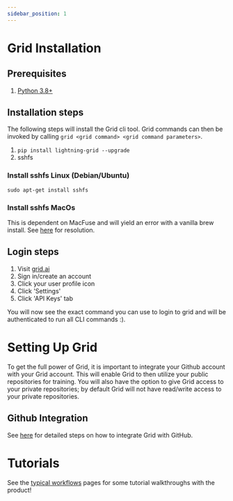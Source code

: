 ```yaml
---
sidebar_position: 1
---
```


# Grid Installation

## Prerequisites

1. [Python 3.8+](https://www.python.org/downloads/)

## Installation steps

The following steps will install the Grid cli tool. Grid commands can then be invoked by calling `grid <grid command> <grid command parameters>`.

1. `pip install lightning-grid --upgrade`
2. sshfs

### Install sshfs Linux (Debian/Ubuntu)
```
sudo apt-get install sshfs
```

### Install sshfs MacOs
This is dependent on MacFuse and will yield an error with a vanilla brew install. See [here](https://github.com/telepresenceio/telepresence/issues/1654#issuecomment-873538291) for resolution. 


## Login steps

1. Visit [grid.ai](https://grid.ai)
2. Sign in/create an account
3. Click your user profile icon
4. Click 'Settings'
5. Click 'API Keys' tab

You will now see the exact command you can use to login to grid and will be authenticated to run all CLI commands :).

# Setting Up Grid

To get the full power of Grid, it is important to integrate your Github account with your Grid account. This will enable Grid to then utilize your public repositories for training. You will also have the option to give Grid access to your private repositories; by default Grid will not have read/write access to your private repositories.

## Github Integration

See [here](https://docs.grid.ai/platform/github-integration) for detailed steps on how to integrate Grid with GitHub.

# Tutorials

See the [typical workflows](./typical-workflow-web-user.md) pages for some tutorial walkthroughs with the product!
